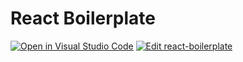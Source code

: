 # React Boilerplate
[![Open in Visual Studio Code](https://open.vscode.dev/badges/open-in-vscode.svg)](https://open.vscode.dev/DungGramer/react-boilerplate)
[![Edit react-boilerplate](https://codesandbox.io/static/img/play-codesandbox.svg)](https://codesandbox.io/s/empty-glitter-9xzq7?fontsize=14&hidenavigation=1&theme=dark)
